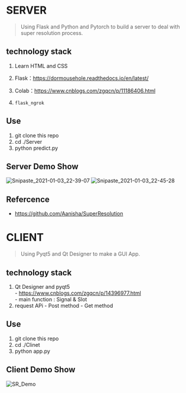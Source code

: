 # SERVER
> Using Flask and Python and Pytorch to build a server to deal with super resolution process.

## technology stack
  1. Learn HTML and CSS

  2. Flask：https://dormousehole.readthedocs.io/en/latest/

  3. Colab：https://www.cnblogs.com/zgqcn/p/11186406.html

  4. `flask_ngrok`
  
## Use
  1. git clone this repo
  2. cd ./Server
  3. python predict.py

## Server Demo Show
![Snipaste_2021-01-03_22-39-07](https://tva3.sinaimg.cn/large/005tpOh1ly1gmaza6zb7vj31hc0tz3zr.jpg)
![Snipaste_2021-01-03_22-45-28](https://tva3.sinaimg.cn/large/005tpOh1ly1gmazaerdq7j31hc0u0wmf.jpg)

## Refercence
  - https://github.com/Aanisha/SuperResolution


# CLIENT
> Using Pyqt5 and Qt Designer to make a GUI App.

## technology stack
  1. Qt Designer and pyqt5  
    -	https://www.cnblogs.com/zgqcn/p/14396977.html  
    -	main function : Signal & Slot  
  2. request APi
    -	Post method
    -	Get method

## Use
  1. git clone this repo
  2. cd ./Clinet
  3. python app.py

## Client Demo Show
![SR_Demo](https://tvax2.sinaimg.cn/large/005tpOh1ly1gqj8lcrr64j31h90sqdwd.jpg)
